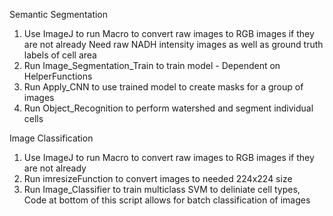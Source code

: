 Semantic Segmentation
1. Use ImageJ to run Macro to convert raw images to RGB images if they are not already
Need raw NADH intensity images as well as ground truth labels of cell area
2. Run Image_Segmentation_Train to train model - Dependent on HelperFunctions
3. Run Apply_CNN to use trained model to create masks for a group of images
4. Run Object_Recognition to perform watershed and segment individual cells


Image Classification
1. Use ImageJ to run Macro to convert raw images to RGB images if they are not already
2. Run imresizeFunction to convert images to needed 224x224 size
3. Run Image_Classifier to train multiclass SVM to deliniate cell types, Code at bottom of this script allows for batch classification of images
